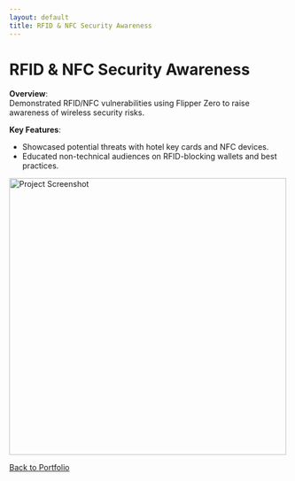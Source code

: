 ```yaml
---
layout: default
title: RFID & NFC Security Awareness
---
```


# RFID & NFC Security Awareness

**Overview**:  
Demonstrated RFID/NFC vulnerabilities using Flipper Zero to raise awareness of wireless security risks.

**Key Features**:  
- Showcased potential threats with hotel key cards and NFC devices.  
- Educated non-technical audiences on RFID-blocking wallets and best practices.

<img src="/assets/Images/Flipper Card Scan.jpg" alt="Project Screenshot" width="500px">

[Back to Portfolio](/)
